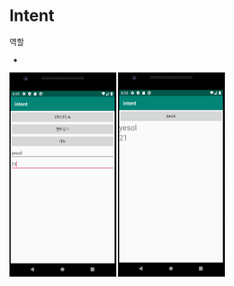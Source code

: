 # Intent

역할

- 



<img src="README.assets/image-20200702181529351.png" alt="image-20200702181529351" style="zoom:50%;" />

<img src="README.assets/image-20200702181602855.png" alt="image-20200702181602855" style="zoom:50%;" />

